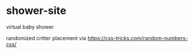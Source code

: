 # shower-site
virtual baby shower

randomized critter placement via https://css-tricks.com/random-numbers-css/
